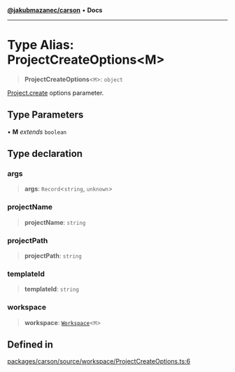 [**@jakubmazanec/carson**](../README.md) • **Docs**

---

# Type Alias: ProjectCreateOptions\<M\>

> **ProjectCreateOptions**\<`M`\>: `object`

[Project.create](../classes/Project.md#create) options parameter.

## Type Parameters

• **M** _extends_ `boolean`

## Type declaration

### args

> **args**: `Record`\<`string`, `unknown`\>

### projectName

> **projectName**: `string`

### projectPath

> **projectPath**: `string`

### templateId

> **templateId**: `string`

### workspace

> **workspace**: [`Workspace`](../classes/Workspace.md)\<`M`\>

## Defined in

[packages/carson/source/workspace/ProjectCreateOptions.ts:6](https://github.com/jakubmazanec/tools/blob/28bd44b020b25cf8f9b96b5a385bb7c918cf32ab/packages/carson/source/workspace/ProjectCreateOptions.ts#L6)
